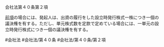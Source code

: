 会社法第４０条第２項

[前項](会社法＿＿＿＿第４０条第１項)の場合には、発起人は、出資の履行をした設立時発行株式一株につき一個の議決権を有する。ただし、単元株式数を定款で定めている場合には、一単元の設立時発行株式につき一個の議決権を有する。

#会社法
#会社法/第４０条
#会社法/第４０条/第２項
